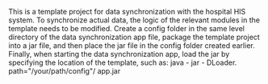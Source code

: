 This is a template project for data synchronization with the hospital HIS system. To synchronize actual data, the logic of the relevant modules in the template needs to be modified. Create a config folder in the same level directory of the data synchronization app file, package the template project into a jar file, and then place the jar file in the config folder created earlier. Finally, when starting the data synchronization app, load the jar by specifying the location of the template, such as: java - jar - DLoader. path="/your/path/config"/ app.jar